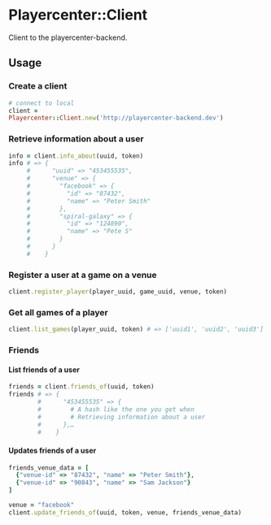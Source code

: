 # Playercenter::Client

Client to the playercenter-backend.

## Usage

### Create a client

```ruby
# connect to local
client =
Playercenter::Client.new('http://playercenter-backend.dev')
```

### Retrieve information about a user

```ruby
info = client.info_about(uuid, token)
info # => {
     #      "uuid" => "453455535",
     #      "venue" => {
     #        "facebook" => {
     #          "id" => "87432",
     #          "name" => "Peter Smith"
     #        },
     #        "spiral-galaxy" => {
     #          "id" => "124890",
     #          "name" => "Pete S"
     #        }
     #      }
     #    }
```

### Register a user at a game on a venue

```ruby
client.register_player(player_uuid, game_uuid, venue, token)
```

### Get all games of a player

```ruby
client.list_games(player_uuid, token) # => ['uuid1', 'uuid2', 'uuid3']
```

### Friends

#### List friends of a user

```ruby
friends = client.friends_of(uuid, token)
friends # => {
        #      "453455535" => {
        #        # A hash like the one you get when
        #        # Retrieving information about a user
        #      },…
        #    }
```

#### Updates friends of a user

```ruby
friends_venue_data = [
  {"venue-id" => "87432", "name" => "Peter Smith"},
  {"venue-id" => "90843", "name" => "Sam Jackson"}
]

venue = "facebook"
client.update_friends_of(uuid, token, venue, friends_venue_data)
```
